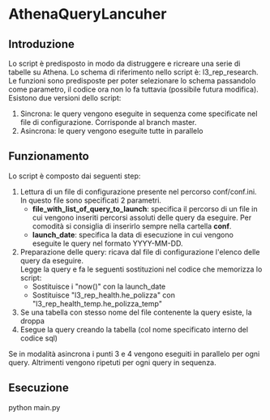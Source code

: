 # AthenaQueryLancuher

## Introduzione
Lo script è predisposto in modo da distruggere e ricreare una serie di tabelle su Athena. 
Lo schema di riferimento nello script è: l3_rep_research. Le funzioni sono predisposte per poter selezionare lo schema passandolo come parametro, il codice
ora non lo fa tuttavia (possibile futura modifica).
Esistono due versioni dello script:
1) Sincrona: le query vengono eseguite in sequenza come specificate nel file di configurazione. Corrisponde al branch master.
2) Asincrona: le query vengono eseguite tutte in parallelo

## Funzionamento
Lo script è composto dai seguenti step:
1) Lettura di un file di configurazione presente nel percorso conf/conf.ini. In questo file sono specificati 2 parametri.  
   - <b>file_with_list_of_query_to_launch</b>: specifica il percorso di un file in cui vengono inseriti percorsi assoluti delle query da eseguire.
      Per comodità si consiglia di inserirlo sempre nella cartella <b>conf</b>.
   - <b>launch_date</b>: specifica la data di esecuzione in cui vengono eseguite le query nel formato YYYY-MM-DD.
2) Preparazione delle query: ricava dal file di configurazione l'elenco delle query da eseguire.  
   Legge la query e fa le seguenti sostituzioni nel codice che memorizza lo script:
    - Sostituisce i "now()" con la launch_date
    - Sostituisce "l3_rep_health.he_polizza" con "l3_rep_health_temp.he_polizza_temp"
3) Se una tabella con stesso nome del file contenente la query esiste, la droppa
4) Esegue la query creando la tabella (col nome specificato interno del codice sql)

Se in modalità asincrona i punti 3 e 4 vengono eseguiti in parallelo per ogni query. Altrimenti vengono ripetuti per ogni query in sequenza.

## Esecuzione

python main.py
